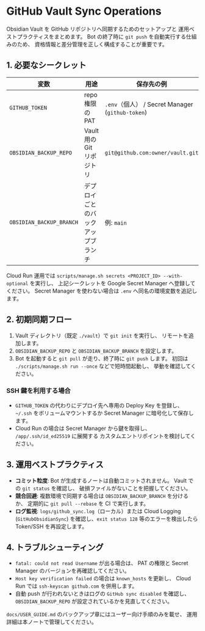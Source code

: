 # GitHub Vault Sync Operations

Obsidian Vault を GitHub リポジトリへ同期するためのセットアップと
運用ベストプラクティスをまとめます。
Bot の終了時に `git push` を自動実行する仕組みのため、
資格情報と差分管理を正しく構成することが重要です。

## 1. 必要なシークレット

| 変数 | 用途 | 保存先の例 |
| --- | --- | --- |
| `GITHUB_TOKEN` | repo 権限の PAT | `.env`（個人） / Secret Manager (`github-token`) |
| `OBSIDIAN_BACKUP_REPO` | Vault 用の Git リポジトリ | `git@github.com:owner/vault.git` |
| `OBSIDIAN_BACKUP_BRANCH` | デプロイごとのバックアップブランチ | 例: `main` |

Cloud Run 運用では `scripts/manage.sh secrets <PROJECT_ID> --with-optional` を実行し、
上記シークレットを Google Secret Manager へ登録してください。
Secret Manager を使わない場合は `.env` へ同名の環境変数を追記します。

## 2. 初期同期フロー

1. Vault ディレクトリ（既定 `./vault`）で `git init` を実行し、
   リモートを追加します。
2. `OBSIDIAN_BACKUP_REPO` と `OBSIDIAN_BACKUP_BRANCH` を設定します。
3. Bot を起動すると `git pull` が走り、終了時に `git push` します。
   初回は `./scripts/manage.sh run --once` などで短時間起動し、
   挙動を確認してください。

### SSH 鍵を利用する場合

- `GITHUB_TOKEN` の代わりにデプロイ先へ専用の Deploy Key を登録し、
  `~/.ssh` をボリュームマウントするか
  Secret Manager に暗号化して保存します。
- Cloud Run の場合は Secret Manager から鍵を取得し、
  `/app/.ssh/id_ed25519` に展開する
  カスタムエントリポイントを検討してください。

## 3. 運用ベストプラクティス

- **コミット粒度**: Bot が生成するノートは自動コミットされません。
  Vault での `git status` を確認し、
  破損ファイルがないことを把握してください。
- **競合回避**: 複数環境で同期する場合は `OBSIDIAN_BACKUP_BRANCH` を分けるか、
  定期的に `git pull --rebase` を CI で実行します。
- **ログ監視**: `logs/github_sync.log`（ローカル）または Cloud Logging
  (`GitHubObsidianSync`) を確認し、`exit status 128` 等のエラーを検出したら
  Token/SSH を再設定します。

## 4. トラブルシューティング

- `fatal: could not read Username` が出る場合は、
  PAT の権限と Secret Manager のバージョンを再確認してください。
- `Host key verification failed` の場合は `known_hosts` を更新し、
  Cloud Run では `ssh-keyscan github.com` を併用します。
- 自動 push が行われないときはログの `GitHub sync disabled` を確認し、
  `OBSIDIAN_BACKUP_REPO` が設定されているかを見直してください。

`docs/USER_GUIDE.md` のバックアップ章にはユーザー向け手順のみを載せ、
運用詳細は本ノートで管理してください。
